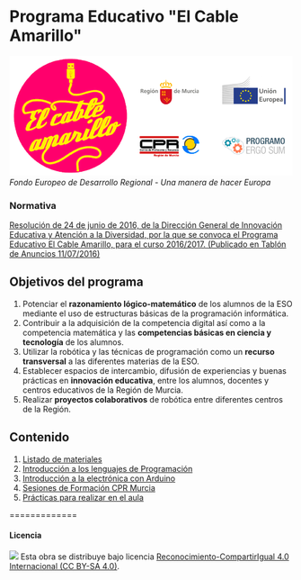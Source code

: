 # Programa Educativo "El Cable Amarillo"

<img src="logotipos.png" /><br>
*Fondo Europeo de Desarrollo Regional - Una manera de hacer Europa*



### Normativa

[Resolución de 24 de junio de 2016, de la Dirección General de Innovación Educativa y Atención a la Diversidad, por la que se convoca el Programa Educativo El Cable Amarillo, para el curso 2016/2017. (Publicado en Tablón de Anuncios 11/07/2016)](http://servicios.educarm.es/templates/portal/ficheros/websDinamicas/45/Convocatoria%20curso%202016-17%20CI%2075926%2011-07-16.pdf)



## Objetivos del programa

1.	Potenciar el **razonamiento lógico-matemático** de los alumnos de la ESO mediante el uso de estructuras básicas de la programación informática.
2.	Contribuir a la adquisición de la competencia digital así como a la competencia matemática y las **competencias básicas en ciencia y tecnología** de los alumnos.
3.	Utilizar la robótica y las técnicas de programación como un **recurso transversal** a las diferentes materias de la ESO.
4.	Establecer espacios de intercambio, difusión de experiencias y buenas prácticas en **innovación educativa**, entre los alumnos, docentes y centros educativos de la Región de Murcia.
5.	Realizar **proyectos colaborativos** de robótica entre diferentes centros de la Región.



## Contenido

1.	[Listado de materiales](Materiales/)
2.	[Introducción a los lenguajes de Programación](Programación/)
3.  [Introducción a la electrónica con Arduino](Arduino/)
4.  [Sesiones de Formación CPR Murcia](Formación/)
5.  [Prácticas para realizar en el aula](Prácticas/)



=============

#### Licencia

<img src="http://i.creativecommons.org/l/by-sa/4.0/88x31.png" /> Esta obra se distribuye bajo licencia [Reconocimiento-CompartirIgual 4.0 Internacional (CC BY-SA 4.0)](https://creativecommons.org/licenses/by-sa/4.0/deed.es_ES).